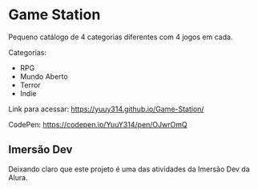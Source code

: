 # Game Station

Pequeno catálogo de 4 categorias diferentes com 4 jogos em cada.

Categorias:

- RPG
- Mundo Aberto
- Terror
- Indie

Link para acessar: https://yuuy314.github.io/Game-Station/

CodePen: https://codepen.io/YuuY314/pen/OJwrOmQ

## Imersão Dev

Deixando claro que este projeto é uma das atividades da Imersão Dev da Alura.
